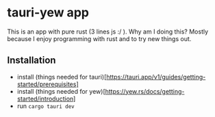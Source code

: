# tauri-yew app
This is an app with pure rust (3 lines js :/ ). Why am I doing this? Mostly because I enjoy programming with rust and to try new things out.

## Installation
- install (things needed for tauri)[https://tauri.app/v1/guides/getting-started/prerequisites]
- install (things needed for yew)[https://yew.rs/docs/getting-started/introduction]
- run `cargo tauri dev`
